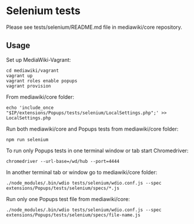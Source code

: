# Selenium tests

Please see tests/selenium/README.md file in mediawiki/core repository.

## Usage

Set up MediaWiki-Vagrant:

    cd mediawiki/vagrant
    vagrant up
    vagrant roles enable popups
    vagrant provision

From mediawiki/core folder:

    echo 'include_once "$IP/extensions/Popups/tests/selenium/LocalSettings.php";' >> LocalSettings.php

Run both mediawiki/core and Popups tests from mediawiki/core folder:

    npm run selenium

To run only Popups tests in one terminal window or tab start Chromedriver:

    chromedriver --url-base=/wd/hub --port=4444

In another terminal tab or window go to mediawiki/core folder:

    ./node_modules/.bin/wdio tests/selenium/wdio.conf.js --spec extensions/Popups/tests/selenium/specs/*.js

Run only one Popups test file from mediawiki/core:

    ./node_modules/.bin/wdio tests/selenium/wdio.conf.js --spec extensions/Popups/tests/selenium/specs/file-name.js
